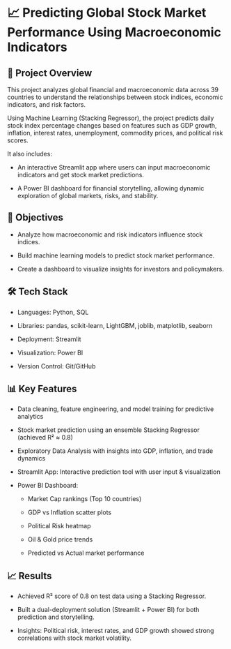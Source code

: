 # **📈 Predicting Global Stock Market Performance Using Macroeconomic Indicators**

## 📌 **Project Overview**

This project analyzes global financial and macroeconomic data across 39 countries to understand the relationships between stock indices, economic indicators, and risk factors.

Using Machine Learning (Stacking Regressor), the project predicts daily stock index percentage changes based on features such as GDP growth, inflation, interest rates, unemployment, commodity prices, and political risk scores.

It also includes:

* An interactive Streamlit app where users can input macroeconomic indicators and get stock market predictions.

* A Power BI dashboard for financial storytelling, allowing dynamic exploration of global markets, risks, and stability.

## 🔎 **Objectives**

 * Analyze how macroeconomic and risk indicators influence stock indices.

* Build machine learning models to predict stock market performance.

* Create a dashboard to visualize insights for investors and policymakers.

## **🛠️ Tech Stack**

* Languages: Python, SQL

* Libraries: pandas, scikit-learn, LightGBM, joblib, matplotlib, seaborn

* Deployment: Streamlit

* Visualization: Power BI

* Version Control: Git/GitHub

## **📊 Key Features**

* Data cleaning, feature engineering, and model training for predictive analytics

* Stock market prediction using an ensemble Stacking Regressor (achieved R² ≈ 0.8)

* Exploratory Data Analysis with insights into GDP, inflation, and trade dynamics

* Streamlit App: Interactive prediction tool with user input & visualization

* Power BI Dashboard:

   * Market Cap rankings (Top 10 countries)

   * GDP vs Inflation scatter plots

   * Political Risk heatmap

   * Oil & Gold price trends

   * Predicted vs Actual market performance

## **📈 Results**

* Achieved R² score of 0.8 on test data using a Stacking Regressor.

* Built a dual-deployment solution (Streamlit + Power BI) for both prediction and storytelling.

* Insights: Political risk, interest rates, and GDP growth showed strong correlations with stock market volatility.
